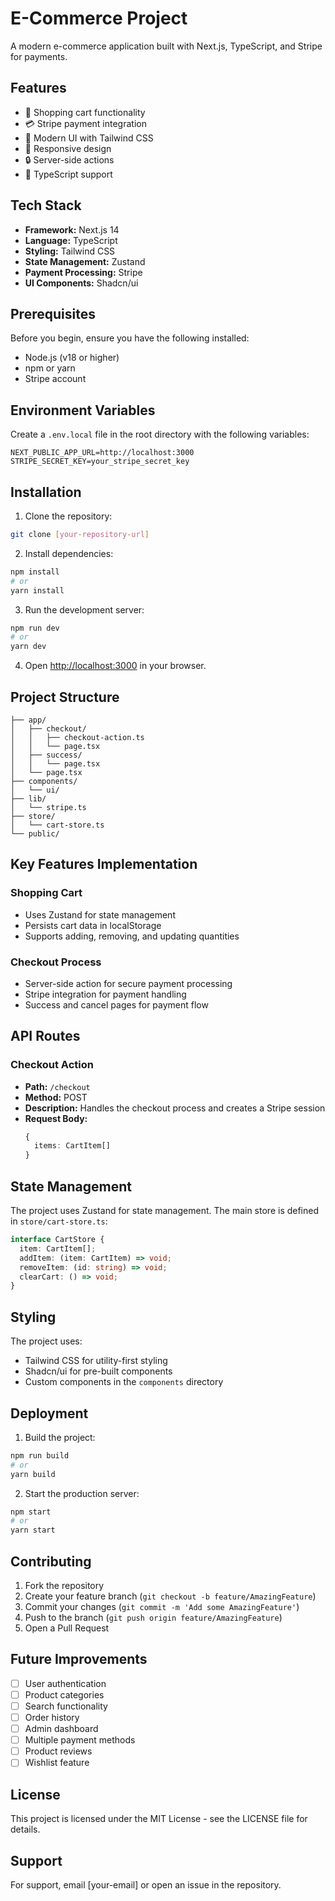 # E-Commerce Project

A modern e-commerce application built with Next.js, TypeScript, and Stripe for payments.

## Features

- 🛒 Shopping cart functionality
- 💳 Stripe payment integration
- 🎨 Modern UI with Tailwind CSS
- 📱 Responsive design
- 🔒 Server-side actions
- 🎯 TypeScript support

## Tech Stack

- **Framework:** Next.js 14
- **Language:** TypeScript
- **Styling:** Tailwind CSS
- **State Management:** Zustand
- **Payment Processing:** Stripe
- **UI Components:** Shadcn/ui

## Prerequisites

Before you begin, ensure you have the following installed:
- Node.js (v18 or higher)
- npm or yarn
- Stripe account

## Environment Variables

Create a `.env.local` file in the root directory with the following variables:

```env
NEXT_PUBLIC_APP_URL=http://localhost:3000
STRIPE_SECRET_KEY=your_stripe_secret_key
```

## Installation

1. Clone the repository:
```bash
git clone [your-repository-url]
```

2. Install dependencies:
```bash
npm install
# or
yarn install
```

3. Run the development server:
```bash
npm run dev
# or
yarn dev
```

4. Open [http://localhost:3000](http://localhost:3000) in your browser.

## Project Structure

```
├── app/
│   ├── checkout/
│   │   ├── checkout-action.ts
│   │   └── page.tsx
│   ├── success/
│   │   └── page.tsx
│   └── page.tsx
├── components/
│   └── ui/
├── lib/
│   └── stripe.ts
├── store/
│   └── cart-store.ts
└── public/
```

## Key Features Implementation

### Shopping Cart
- Uses Zustand for state management
- Persists cart data in localStorage
- Supports adding, removing, and updating quantities

### Checkout Process
- Server-side action for secure payment processing
- Stripe integration for payment handling
- Success and cancel pages for payment flow

## API Routes

### Checkout Action
- **Path:** `/checkout`
- **Method:** POST
- **Description:** Handles the checkout process and creates a Stripe session
- **Request Body:**
  ```typescript
  {
    items: CartItem[]
  }
  ```

## State Management

The project uses Zustand for state management. The main store is defined in `store/cart-store.ts`:

```typescript
interface CartStore {
  item: CartItem[];
  addItem: (item: CartItem) => void;
  removeItem: (id: string) => void;
  clearCart: () => void;
}
```

## Styling

The project uses:
- Tailwind CSS for utility-first styling
- Shadcn/ui for pre-built components
- Custom components in the `components` directory

## Deployment

1. Build the project:
```bash
npm run build
# or
yarn build
```

2. Start the production server:
```bash
npm start
# or
yarn start
```

## Contributing

1. Fork the repository
2. Create your feature branch (`git checkout -b feature/AmazingFeature`)
3. Commit your changes (`git commit -m 'Add some AmazingFeature'`)
4. Push to the branch (`git push origin feature/AmazingFeature`)
5. Open a Pull Request

## Future Improvements

- [ ] User authentication
- [ ] Product categories
- [ ] Search functionality
- [ ] Order history
- [ ] Admin dashboard
- [ ] Multiple payment methods
- [ ] Product reviews
- [ ] Wishlist feature

## License

This project is licensed under the MIT License - see the LICENSE file for details.

## Support

For support, email [your-email] or open an issue in the repository.

